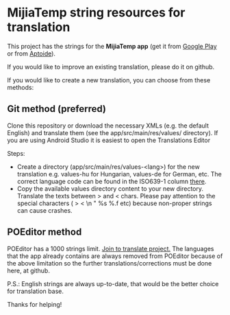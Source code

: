 # MijiaTemp string resources for translation

This project has the strings for the **MijiaTemp app** (get it from
[Google Play](https://play.google.com/store/apps/details?id=com.smrtprjcts.mijiabt) or
from [Aptoide](https://mijiatemp.en.aptoide.com/app)).

If you would like to improve an existing translation, please do it on github.

If you would like to create a new translation, you can choose from these methods:

## Git method (preferred)

Clone this repository or download the necessary XMLs (e.g. the default English) and translate them (see the app/src/main/res/values/ directory).
If you are using Android Studio it is easiest to open the Translations Editor

Steps: 
* Create a directory (app/src/main/res/values-\<lang\>) for the new translation e.g. values-hu for Hungarian, values-de for German, etc. The correct language code can be found in the ISO639-1 column [there](http://www.loc.gov/standards/iso639-2/php/code_list.php).
* Copy the available values directory content to your new directory. Translate the texts between > and < chars. Please pay attention to the special characters ( > < \n \" %s %.f etc) because non-proper strings can cause crashes.  

## POEditor method
POEditor has a 1000 strings limit. [Join to translate project.](https://poeditor.com/join/project/aBfzBj2DX6)
The languages that the app already contains are always removed from POEditor because of the above limitation so the further translations/corrections must be done here, at github.

P.S.: English strings are always up-to-date, that would be the better choice for translation base. 


Thanks for helping!
